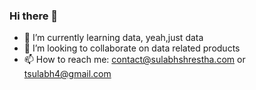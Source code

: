 ### Hi there 👋

- 🌱 I’m currently learning data, yeah,just data
- 👯 I’m looking to collaborate on data related products
- 📫 How to reach me: contact@sulabhshrestha.com or tsulabh4@gmail.com

<!--
**codexponent/codexponent** is a ✨ _special_ ✨ repository because its `README.md` (this file) appears on your GitHub profile.

Here are some ideas to get you started:

- 🔭 I’m currently working on ...
- 🌱 I’m currently learning ...
- 👯 I’m looking to collaborate on ...
- 🤔 I’m looking for help with ...
- 💬 Ask me about ...
- 📫 How to reach me: ...
- 😄 Pronouns: ...
- ⚡ Fun fact: ...
-->
